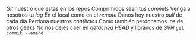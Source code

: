 *Git* nuestro que estás en los repos 
Comprimidos sean tus *commits*
Venga a nosotros tu *log*
En el local como en el *remote*
Danos hoy nuestro *pull* de cada día 
Perdona nuestros *conflictos*
Como también perdonamos los de otros geeks 
No nos dejes caer en *detached HEAD*
y líbranos de *SVN*
`git commit --amend`